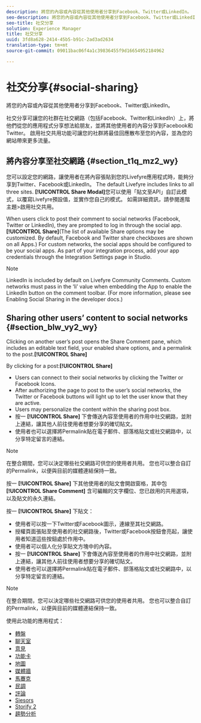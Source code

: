 ```yaml
---
description: 將您的內容或內容從其他使用者分享到Facebook、Twitter或LinkedIn。
seo-description: 將您的內容或內容從其他使用者分享到Facebook、Twitter或LinkedIn。
seo-title: 社交分享
solution: Experience Manager
title: 社交分享
uuid: 3fd8a628-2414-45b5-b91c-2ad3ad2634
translation-type: tm+mt
source-git-commit: 09011bac06f4a1c39836455f9d16654952184962

---
```



# 社交分享{#social-sharing}

將您的內容或內容從其他使用者分享到Facebook、Twitter或LinkedIn。

社交分享可讓您的社群在社交網路（包括Facebook、Twitter和LinkedIn）上，將他們從您的應用程式分享想法給朋友，並將其他使用者的內容分享到Facebook和Twitter。 啟用社交共用功能可讓您的社群將最佳回應散布至您的內容，並為您的網站帶來更多流量。

## 將內容分享至社交網路 {#section_t1q_mz2_wy}

您可以設定您的網路，讓使用者在將內容張貼到您的Livefyre應用程式時，能夠分享到Twitter、Facebook或LinkedIn。 The default Livefyre  includes links to all three sites. **[!UICONTROL Share Modal]**&#x200B;您可以使用「貼文至API」自訂此模式，以覆寫Livefyre預設值，並實作您自己的模式。 如需詳細資訊，請參閱進階主題&gt;啟用社交共用。

When users click  to post their comment to social networks (Facebook, Twitter or LinkedIn), they are prompted to log in through the social app. **[!UICONTROL Share]**(The list of available Share options may be customized. By default, Facebook and Twitter share checkboxes are shown on all Apps.) For custom networks, the social apps should be configured to be your social apps. As part of your integration process, add your app credentials through the Integration Settings page in Studio.

>[!NOTE]
>
>LinkedIn is included by default on Livefyre Community Comments. Custom networks must pass in the ‘li’ value when embedding the App to enable the LinkedIn button on the comment toolbar. (For more information, please see Enabling Social Sharing in the developer docs.)

## Sharing other users’ content to social networks {#section_blw_vy2_wy}

Clicking  on another user’s post opens the Share Comment pane, which includes an editable text field, your enabled share options, and a permalink to the post.**[!UICONTROL Share]**

By clicking  for a post:**[!UICONTROL Share]**

* Users can connect to their social networks by clicking the Twitter or Facebook Icons.
* After authorizing the page to post to the user’s social networks, the Twitter or Facebook buttons will light up to let the user know that they are active.
* Users may personalize the content within the sharing post box.
* 按一 **[!UICONTROL Share]** 下會傳送內容至使用者的作用中社交網路，並附上連結，讓其他人前往使用者想要分享的確切貼文。
* 使用者也可以選擇將Permalink貼在電子郵件、部落格貼文或社交網路中，以分享特定留言的連結。

>[!NOTE]
>
>在整合期間，您可以決定哪些社交網路可供您的使用者共用。 您也可以整合自訂的Permalink，以便與目前的媒體連結保持一致。

按一 **[!UICONTROL Share]** 下其他使用者的貼文會開啟窗格，其中包 **[!UICONTROL Share Comment]** 含可編輯的文字欄位、您已啟用的共用選項，以及貼文的永久連結。

按一 **[!UICONTROL Share]** 下貼文：

* 使用者可以按一下Twitter或Facebook圖示，連線至其社交網路。
* 授權頁面張貼至使用者的社交網路後，Twitter或Facebook按鈕會亮起，讓使用者知道這些按鈕處於作用中。
* 使用者可以個人化分享貼文方塊中的內容。
* 按一 **[!UICONTROL Share]** 下會傳送內容至使用者的作用中社交網路，並附上連結，讓其他人前往使用者想要分享的確切貼文。
* 使用者也可以選擇將Permalink貼在電子郵件、部落格貼文或社交網路中，以分享特定留言的連結。

>[!NOTE]
>
>在整合期間，您可以決定哪些社交網路可供您的使用者共用。 您也可以整合自訂的Permalink，以便與目前的媒體連結保持一致。



使用此功能的應用程式：

* [轉盤](/help/using/c-about-apps/c-carousel-app/c-carousel-app.md#c_carousel_app)
* [聊天室](/help/using/c-about-apps/c-chat-app/c-chat-app.md#c_chat_app)
* [意見](/help/using/c-about-apps/c-comments/c-comments.md)
* [功能卡](/help/using/c-about-apps/c-feature-card-app/c-feature-card-app.md#c_feature_card_app)
* [地圖](/help/using/c-about-apps/c-map-app/c-map-app.md#c_map_app)
* [媒體牆](/help/using/c-about-apps/c-media-wall-app/c-media-wall-app.md#c_media_wall_app)
* [馬賽克](/help/using/c-about-apps/c-mosaic-app/c-mosaic-app.md#c_mosaic_app)
* [民調](/help/using/c-about-apps/c-polls-app/c-polls-app.md#c_polls_app)
* [評論](/help/using/c-about-apps/c-reviews-app/c-reviews-app.md#c_reviews_app)
* [Siesors](/help/using/c-about-apps/c-sidenotes-app/c-sidenotes-app.md#c_sidenotes_app)
* [Storify 2](/help/using/c-about-apps/c-storify2/c-storify2.md#c_storify2)
* [趨勢分析](/help/using/c-about-apps/c-trending-app/c-trending-app.md#c_trending_app)

